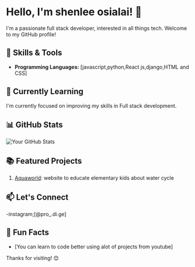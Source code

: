 # Hello, I'm shenlee osialai! 👋

I'm a passionate full stack developer, interested in all things tech. Welcome to my GitHub profile!

## 🔧 Skills & Tools

- **Programming Languages:** [javascript,python,React js,django,HTML and CSS]

## 🌱 Currently Learning

I'm currently focused on improving my skills in Full stack development.

## 📊 GitHub Stats

![Your GitHub Stats](https://github-readme-stats.vercel.app/api?username=shenleeosialai&show_icons=true&count_private=true&hide=contribs,prs&theme=radical)

## 📚 Featured Projects

1. [Aquaworld](link-to-project1): website to educate elementary kids about water cycle

   <!-- Add more projects as needed -->

## 📫 Let's Connect

-instagram;[@pro_.di.ge]


## 🚀 Fun Facts

- [You can learn to code better using alot of projects from youtube]


Thanks for visiting! 😊

<!---
shenleeosialai/shenleeosialai is a ✨ special ✨ repository because its `README.md` (this file) appears on your GitHub profile.
You can click the Preview link to take a look at your changes.
--->
